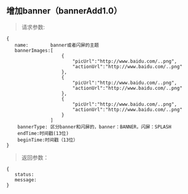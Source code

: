 增加banner（bannerAdd1.0）
-----------------------------
>请求参数:

    {
       name:        banner或者闪屏的主题
       bannerImages:[
                        {
                            "picUrl":"http://www.baidu.com/..png",
                            "actionUrl":"http://www.baidu.com/..png"
                        },
                        {
                            "picUrl":"http://www.baidu.com/..png",
                            "actionUrl":"http://www.baidu.com/..png"
                        },
                        {
                            "picUrl":"http://www.baidu.com/..png",
                            "actionUrl":"http://www.baidu.com/..png"
                        }
                    ]
        bannerType: 区分banner和闪屏的，banner：BANNER，闪屏：SPLASH
        endTime:时间戳(13位)
        beginTime:时间戳（13位）
    }

>返回参数：

	{
       status:
       message:
	}
